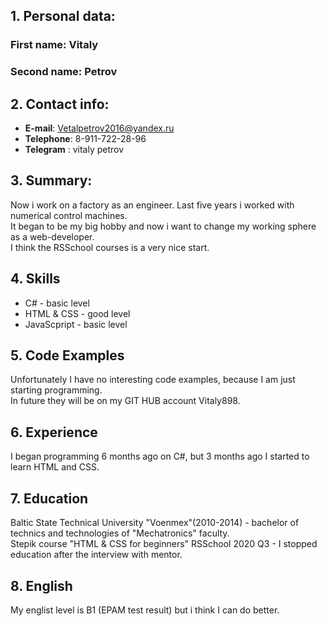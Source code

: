 ## 1.  Personal data:
### First  name: Vitaly
### Second name: Petrov
## 2. Contact info:
* **E-mail**: Vetalpetrov2016@yandex.ru <br/>
* **Telephone**: 8-911-722-28-96 <br/>
* **Telegram** : vitaly petrov
## 3. Summary:
Now i work on a factory as an engineer. Last five years i worked with numerical control machines. <br/>
It began to be my big hobby and now i want to change my working sphere as a web-developer.</br>
I think the RSSchool courses is a very nice start. 
## 4. Skills
- C# - basic level <br/>
- HTML & CSS - good level <br/> 
- JavaScpript - basic level
## 5. Code Examples
Unfortunately I have no interesting code examples, because I am just starting programming.</br>
In future they will be on my GIT HUB account Vitaly898.
## 6. Experience
I began programming 6 months ago on C#, but 3 months ago I started to learn HTML and CSS.
## 7. Education
Baltic State Technical University "Voenmex"(2010-2014) - bachelor of technics and technologies of "Mechatronics" faculty. <br/>
Stepik course "HTML & CSS for beginners"
RSSchool 2020 Q3 - I stopped education after the interview with mentor.
## 8. English
My englist level is B1 (EPAM test result) but i think I can do better.

